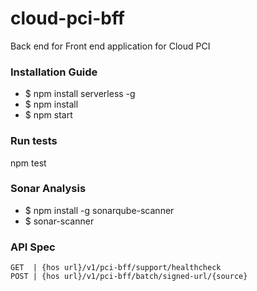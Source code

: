 # cloud-pci-bff
Back end for Front end application for Cloud PCI

### Installation Guide
-  $ npm install serverless -g
-  $ npm install
-  $ npm start

### Run tests
npm test

### Sonar Analysis
- $ npm install -g sonarqube-scanner
- $ sonar-scanner

### API Spec
````
GET  | {hos url}/v1/pci-bff/support/healthcheck 
POST | {hos url}/v1/pci-bff/batch/signed-url/{source}    
````

